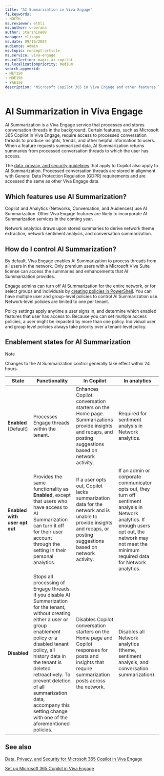 ```yaml
---
title: "AI Summarization in Viva Engage"
f1.keywords:
- NOCSH
ms.reviewer: ethli
ms.author: v-bvrana
author: Starshine89
manager: elizapo
ms.date: 09/16/2024
audience: Admin
ms.topic: concept-article
ms.service: viva-engage
ms.collection: magic-ai-copilot
ms.localizationpriority: medium
search.appverid:
- MET150
- MOE150
- YAE150
description: "Microsoft Copilot 365 in Viva Engage and other features leverage AI Summarization"
---
```


# AI Summarization in Viva Engage

AI Summarization is a Viva Engage service that processes and stores conversation threads in the background. Certain features, such as Microsoft 365 Copilot in Viva Engage, require access to processed conversation threads to produce insights, trends, and other helpful information to users. When a feature requests summarized data, AI Summarization returns summaries from processed conversation threads to which the user has access.

The [data, privacy, and security guidelines](/viva/engage/manage-security-and-compliance/data-privacy-security-copilot-engage) that apply to Copilot also apply to AI Summarization. Processed conversation threads are stored in alignment with General Data Protection Regulation (GDPR) requirements and are accessed the same as other Viva Engage data.

## Which features use AI Summarization?

Copilot and Analytics (Networks, Conversation, and Audiences) use AI Summarization. Other Viva Engage features are likely to incorporate AI Summarization services in the coming year.

Network analytics draws upon stored summaries to derive network theme extraction, network sentiment analysis, and conversation summarization.

## How do I control AI Summarization?

By default, Viva Engage enables AI Summarization to process threads from all users in the network. Only premium users with a Microsoft Viva Suite license can access the summaries and enhancements that AI Summarization provides.

Engage admins can turn off AI Summarization for the entire network, or for select groups and individuals by [creating policies in PowerShell](/viva/feature-access-management#create-and-manage-access-policies-for-viva-features). You can have multiple user and group-level policies to control AI Summarization use. Network-level policies are limited to one per tenant.  

Policy settings apply anytime a user signs in, and determine which enabled features that user has access to. Because you can set multiple access policies, a user might be impacted by more than one policy. Individual user and group level policies always take priority over a tenant-level policy.

## Enablement states for AI Summarization

>[!NOTE]
>Changes to the AI Summarization control generally take effect within 24 hours.

|State| Functionality| In Copilot| In analytics|
|--------|------------|----------|-------------|
|**Enabled** (Default)| Processes Engage threads within the tenant.|Enhances Copilot conversation starters on the Home page. Summarizations provide insights and recaps, and  posting suggestions based on network activity.|Required for sentiment analysis in Network analytics.|
|**Enabled with user opt out**|Provides the same functionality as **Enabled**, except that users who have access to AI Summarization can turn it off for their user account through the setting in their personal analytics.|If a user opts out, Copilot lacks summarization data for the network and is unable to provide insights and recaps, or posting suggestions based on network activity.|If an admin or corporate communicator opts out, they turn off sentiment analysis in Network analytics. If enough users opt out, the network may not meet the minimum required data for Network analytics.|
|**Disabled**|Stops all processing of Engage threads. If you disable AI Summarization for the tenant, without creating either a user or group enablement policy or a disabled tenant policy, all history data in the tenant is deleted retroactively. To prevent deletion of all summarization data, accompany this setting change with one of the aforementioned policies.|Disables Copilot conversation starters on the Home page and Copilot responses for posts and insights that require summarization posts across the network.|Disables all Network analytics (theme, sentiment analysis, and conversation summarization).|

## See also

[Data, Privacy, and Security for Microsoft 365 Copilot in Viva Engage](/viva/engage/manage-security-and-compliance/data-privacy-security-copilot-engage)

[Set up Microsoft 365 Copilot in Viva Engage](/viva/engage/configure-copilot-for-engage)
